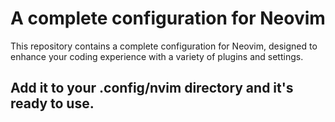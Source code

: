 # A complete configuration for Neovim

This repository contains a complete configuration for Neovim, designed to enhance your coding experience with a variety of plugins and settings.

## Add it to your .config/nvim directory and it's ready to use.

